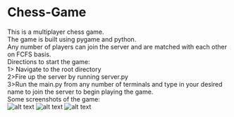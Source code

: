 # Chess-Game
This is a multiplayer chess game. </br>
The game is built using pygame and python.</br>
Any number of players can join the server and are matched with each other on FCFS basis.</br>
Directions to start the game:<br>
1> Navigate to the root directory<br>
2>Fire up the server by running server.py<br>
3>Run the main.py from any number of terminals and type in your desired name to join the server to begin playing the game.<br>
Some screenshots of the game:</br>
![alt text](https://user-images.githubusercontent.com/50510683/126458168-b89780e9-42c1-4fda-a493-13aa02f6b839.png)
![alt text](https://user-images.githubusercontent.com/50510683/126458176-5fe8b5d6-45f6-455b-85fd-7be5b54610c6.png)
![alt text](https://user-images.githubusercontent.com/50510683/126458199-e50d4103-59c2-4274-934b-8492f3dc0267.png)
